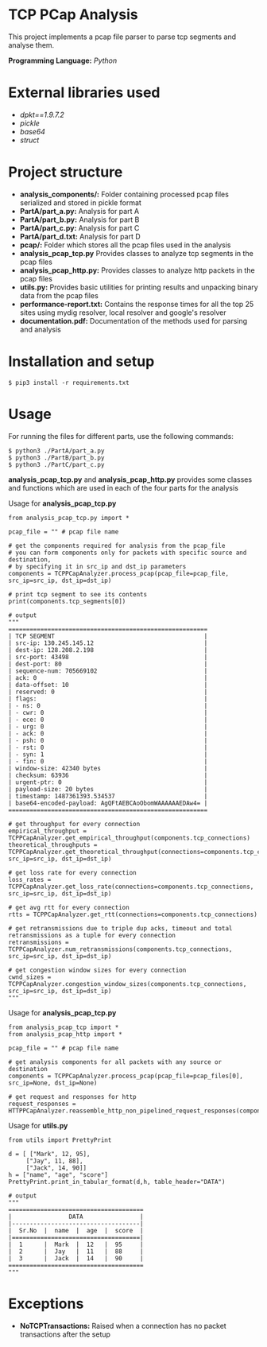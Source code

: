 # TCP PCap Analysis

This project implements a pcap file parser to parse tcp segments and analyse them.

**Programming Language:** *Python*

# External libraries used

- *dpkt==1.9.7.2*
- *pickle*
- *base64*
- *struct*

# Project structure

- **analysis_components/:** Folder containing processed pcap files serialized and stored in pickle format
- **PartA/part_a.py:** Analysis for part A
- **PartA/part_b.py:** Analysis for part B
- **PartA/part_c.py:** Analysis for part C
- **PartA/part_d.txt:** Analysis for part D
- **pcap/:** Folder which stores all the pcap files used in the analysis
- **analysis_pcap_tcp.py** Provides classes to analyze tcp segments in the pcap files
- **analysis_pcap_http.py:** Provides classes to analyze http packets in the pcap files
- **utils.py:** Provides basic utilities for printing results and unpacking binary data from the pcap files
- **performance-report.txt:** Contains the response times for all the top 25 sites using mydig resolver, local resolver and google's resolver
- **documentation.pdf:** Documentation of the methods used for parsing and analysis

# Installation and setup

```
$ pip3 install -r requirements.txt
```

# Usage

For running the files for different parts, use the following commands:
```
$ python3 ./PartA/part_a.py
$ python3 ./PartB/part_b.py
$ python3 ./PartC/part_c.py
```

**analysis_pcap_tcp.py** and **analysis_pcap_http.py** provides some classes and functions which are used in each of the four parts for the analysis

Usage for **analysis_pcap_tcp.py**
```
from analysis_pcap_tcp.py import *

pcap_file = "" # pcap file name

# get the components required for analysis from the pcap_file
# you can form components only for packets with specific source and destination, 
# by specifying it in src_ip and dst_ip parameters
components = TCPPCapAnalyzer.process_pcap(pcap_file=pcap_file, src_ip=src_ip, dst_ip=dst_ip)

# print tcp segment to see its contents
print(components.tcp_segments[0])

# output
"""
========================================================
| TCP SEGMENT                                          |
| src-ip: 130.245.145.12                               |
| dest-ip: 128.208.2.198                               |
| src-port: 43498                                      |
| dest-port: 80                                        |
| sequence-num: 705669102                              |
| ack: 0                                               |
| data-offset: 10                                      |
| reserved: 0                                          |
| flags:                                               |
| - ns: 0                                              |
| - cwr: 0                                             |
| - ece: 0                                             |
| - urg: 0                                             |
| - ack: 0                                             |
| - psh: 0                                             |
| - rst: 0                                             |
| - syn: 1                                             |
| - fin: 0                                             |
| window-size: 42340 bytes                             |
| checksum: 63936                                      |
| urgent-ptr: 0                                        |
| payload-size: 20 bytes                               |
| timestamp: 1487361393.534537                         |
| base64-encoded-payload: AgQFtAEBCAoObomWAAAAAAEDAw4= |
========================================================

# get throughput for every connection
empirical_throughput = TCPPCapAnalyzer.get_empirical_throughput(components.tcp_connections)
theoretical_throughputs = TCPPCapAnalyzer.get_theoretical_throughput(connections=components.tcp_connections, src_ip=src_ip, dst_ip=dst_ip)

# get loss rate for every connection
loss_rates = TCPPCapAnalyzer.get_loss_rate(connections=components.tcp_connections, src_ip=src_ip, dst_ip=dst_ip)

# get avg rtt for every connection
rtts = TCPPCapAnalyzer.get_rtt(connections=components.tcp_connections)

# get retransmissions due to triple dup acks, timeout and total retransmissions as a tuple for every connection
retransmissions = TCPPCapAnalyzer.num_retransmissions(components.tcp_connections, src_ip=src_ip, dst_ip=dst_ip)

# get congestion window sizes for every connection
cwnd_sizes = TCPPCapAnalyzer.congestion_window_sizes(components.tcp_connections, src_ip=src_ip, dst_ip=dst_ip)
"""
```

Usage for **analysis_pcap_tcp.py**
```
from analysis_pcap_tcp import *
from analysis_pcap_http import *

pcap_file = "" # pcap file name

# get analysis components for all packets with any source or destination
components = TCPPCapAnalyzer.process_pcap(pcap_file=pcap_files[0], src_ip=None, dst_ip=None)

# get request and responses for http
request_responses = HTTPPCapAnalyzer.reassemble_http_non_pipelined_request_responses(components.tcp_connections)
```

Usage for **utils.py**
```
from utils import PrettyPrint

d = [ ["Mark", 12, 95],
     ["Jay", 11, 88],
     ["Jack", 14, 90]]
h = ["name", "age", "score"]
PrettyPrint.print_in_tabular_format(d,h, table_header="DATA")

# output
"""
======================================
|                DATA                |
|------------------------------------|
|  Sr.No  |  name  |  age  |  score  |  
|====================================|
|  1      |  Mark  |  12   |  95     |  
|  2      |  Jay   |  11   |  88     |  
|  3      |  Jack  |  14   |  90     |  
======================================
"""
```

# Exceptions

- **NoTCPTransactions:** Raised when a connection has no packet transactions after the setup

